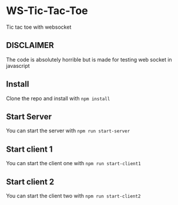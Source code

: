 # WS-Tic-Tac-Toe
Tic tac toe with websocket

## DISCLAIMER
The code is absolutely horrible but is made for testing web socket in javascript

## Install
Clone the repo and install with `npm install`

## Start Server
You can start the server with `npm run start-server`

## Start client 1
You can start the client one with `npm run start-client1`

## Start client 2
You can start the client two with `npm run start-client2`
